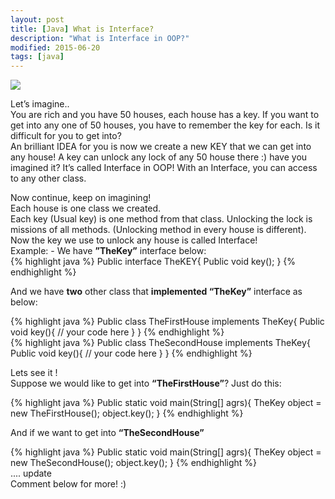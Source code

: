 ```yaml
---
layout: post
title: [Java] What is Interface?
description: "What is Interface in OOP?"
modified: 2015-06-20
tags: [java]
---
```


<img src="http://i.imgur.com/NQQTAig.png"><br>

Let’s imagine.. 
<br>
You are rich and you have 50 houses, each house has a key. If you want to get into any  one of 50 houses, you have to remember the key for each. Is it difficult for you to get into? <br>
An brilliant IDEA for you is now we create a new KEY that we can get into any house! A key can unlock any lock of any 50 house there :) have you imagined it? It’s called Interface in OOP! With an Interface, you can access to any other class.<br>

Now continue, keep on imagining!<br>
Each house is one class we created.<br>
Each key (Usual key) is one method from that class. Unlocking the lock is missions of all methods. (Unlocking method in every house is different).<br>
Now the key we use to unlock any house is called Interface! <br>
Example:  - We have  <b>”TheKey”</b> interface below:
<br>
{% highlight java %}
Public interface TheKEY{
	Public void key();
}
{% endhighlight %}


And we have <b>two</b> other class that <b>implemented “TheKey”</b> interface as below: <br>

{% highlight java %}
Public class TheFirstHouse implements TheKey{
	Public void key(){
	// your code here
	}
}
{% endhighlight %}
<br>
{% highlight java %}
Public class TheSecondHouse implements TheKey{
	Public void key(){
	// your code here
	}
}
{% endhighlight %}

Lets see it ! <br>
Suppose we would like to get into <b>“TheFirstHouse”</b>? Just do this: <br>

{% highlight java %}
Public static void main(String[] agrs){
	TheKey object = new TheFirstHouse();
	object.key();
}
{% endhighlight %}

And if we want to get into <b>“TheSecondHouse”</b> <br>

{% highlight java %}
Public static void main(String[] agrs){
	TheKey object = new TheSecondHouse();
	object.key();
}
{% endhighlight %}
<br>
.... update
<br>
Comment below for more! :)

<div class="fb-comments" data-href="https://www.facebook.com/photo.php?fbid=441070399399918" data-width="650" data-numposts="3" data-colorscheme="light"></div>
